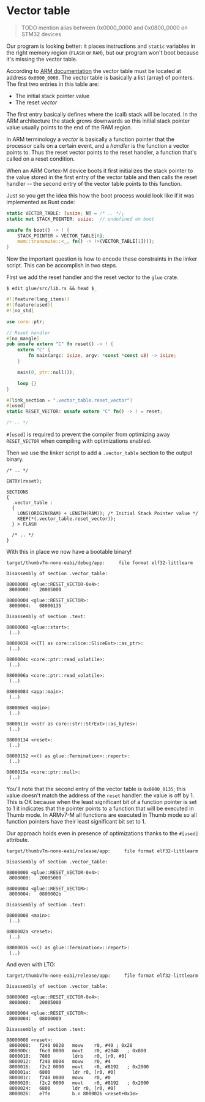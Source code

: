 # Vector table

> TODO mention alias between 0x0000_0000 and 0x0800_0000 on STM32 devices

Our program is looking better: it places instructions and `static` variables in the right memory
region (`FLASH` or `RAM`), but our program won't boot because it's missing the vector table.

According to [ARM documentation][vt] the vector table must be located at address `0x0000_0000`. The
vector table is basically a list (array) of pointers. The first two entries in this table are:

[vt]: https://developer.arm.com/docs/dui0552/latest/the-cortex-m3-processor/exception-model/vector-table

- The initial stack pointer value
- The reset *vector*

The first entry basically defines where the (call) stack will be located. In the ARM architecture
the stack grows downwards so this initial stack pointer value usually points to the end of the RAM
region.

In ARM terminology a *vector* is basically a function pointer that the processor calls on a certain
event, and a *handler* is the function a vector points to. Thus the reset vector points to the reset
handler, a function that's called on a reset condition.

When an ARM Cortex-M device boots it first initializes the stack pointer to the value stored in the
first entry of the vector table and then calls the reset handler -- the second entry of the vector
table points to this function.

Just so you get the idea this how the boot process would look like if it was implemented as Rust
code:

``` rust
static VECTOR_TABLE: [usize; N] = /* .. */;
static mut STACK_POINTER: usize;  // undefined on boot

unsafe fn boot() -> ! {
    STACK_POINTER = VECTOR_TABLE[0];
    mem::transmute::<_, fn() -> !>(VECTOR_TABLE[1])();
}
```

Now the important question is how to encode these constraints in the linker script. This can be
accomplish in two steps.

First we add the reset handler and the reset vector to the `glue` crate.

``` console
$ edit glue/src/lib.rs && head $_
```

``` rust
#![feature(lang_items)]
#![feature(used)]
#![no_std]

use core::ptr;

// Reset handler
#[no_mangle]
pub unsafe extern "C" fn reset() -> ! {
    extern "C" {
        fn main(argc: isize, argv: *const *const u8) -> isize;
    }

    main(0, ptr::null());

    loop {}
}

#[link_section = ".vector_table.reset_vector"]
#[used]
static RESET_VECTOR: unsafe extern "C" fn() -> ! = reset;

/* .. */
```

`#[used]` is required to prevent the compiler from optimizing away `RESET_VECTOR` when compiling
with optimizations enabled.

Then we use the linker script to add a `.vector_table` section to the output binary.

``` text
/* .. */

ENTRY(reset);

SECTIONS
{
  .vector_table :
  {
    LONG(ORIGIN(RAM) + LENGTH(RAM)); /* Initial Stack Pointer value */
    KEEP(*(.vector_table.reset_vector));
  } > FLASH

  /* .. */
}
```

With this in place we now have a bootable binary!

``` armasm
target/thumbv7m-none-eabi/debug/app:     file format elf32-littlearm

Disassembly of section .vector_table:

08000000 <glue::RESET_VECTOR-0x4>:
 8000000:	20005000

08000004 <glue::RESET_VECTOR>:
 8000004:	08000135

Disassembly of section .text:

08000008 <glue::start>:
 (..)

08000038 <<[T] as core::slice::SliceExt>::as_ptr>:
 (..)

0800004c <core::ptr::read_volatile>:
 (..)

0800006a <core::ptr::read_volatile>:
 (..)

08000084 <app::main>:
 (..)

080000e0 <main>:
 (..)

0800011e <<str as core::str::StrExt>::as_bytes>:
 (..)

08000134 <reset>:
 (..)

08000152 <<() as glue::Termination>::report>:
 (..)

0800015a <core::ptr::null>:
 (..)
```

You'll note that the second entry of the vector table is `0x0800_0135`; this value doesn't match the
address of the `reset` handler: the value is off by 1. This is OK because when the least significant
bit of a function pointer is set to 1 it indicates that the pointer points to a function that will
be executed in Thumb mode. In ARMv7-M all functions are executed in Thumb mode so all function
pointers have their least significant bit set to 1.

Our approach holds even in presence of optimizations thanks to the `#[used]` attribute.

``` armasm
target/thumbv7m-none-eabi/release/app:     file format elf32-littlearm

Disassembly of section .vector_table:

08000000 <glue::RESET_VECTOR-0x4>:
 8000000:	20005000

08000004 <glue::RESET_VECTOR>:
 8000004:	0800002b

Disassembly of section .text:

08000008 <main>:
 (..)

0800002a <reset>:
 (..)

08000036 <<() as glue::Termination>::report>:
 (..)
```

And even with LTO:

``` armasm
target/thumbv7m-none-eabi/release/app:     file format elf32-littlearm

Disassembly of section .vector_table:

08000000 <glue::RESET_VECTOR-0x4>:
 8000000:	20005000

08000004 <glue::RESET_VECTOR>:
 8000004:	08000009

Disassembly of section .text:

08000008 <reset>:
 8000008:	f240 0028   movw	r0, #40	; 0x28
 800000c:	f6c0 0000   movt	r0, #2048	; 0x800
 8000010:	7800        ldrb	r0, [r0, #0]
 8000012:	f240 0004   movw	r0, #4
 8000016:	f2c2 0000   movt	r0, #8192	; 0x2000
 800001a:	6800        ldr	r0, [r0, #0]
 800001c:	f240 0000   movw	r0, #0
 8000020:	f2c2 0000   movt	r0, #8192	; 0x2000
 8000024:	6800        ldr	r0, [r0, #0]
 8000026:	e7fe        b.n	8000026 <reset+0x1e>
```
